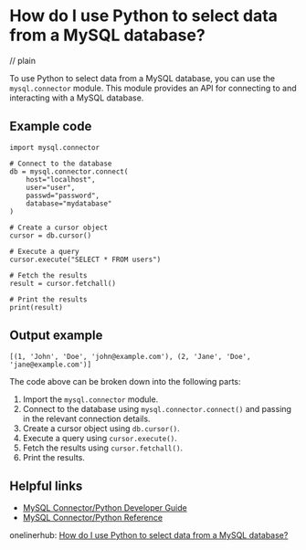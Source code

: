 # How do I use Python to select data from a MySQL database?
// plain

To use Python to select data from a MySQL database, you can use the `mysql.connector` module. This module provides an API for connecting to and interacting with a MySQL database.

## Example code


```
import mysql.connector

# Connect to the database
db = mysql.connector.connect(
    host="localhost",
    user="user",
    passwd="password",
    database="mydatabase"
)

# Create a cursor object
cursor = db.cursor()

# Execute a query
cursor.execute("SELECT * FROM users")

# Fetch the results
result = cursor.fetchall()

# Print the results
print(result)
```

## Output example


```
[(1, 'John', 'Doe', 'john@example.com'), (2, 'Jane', 'Doe', 'jane@example.com')]
```

The code above can be broken down into the following parts:

1. Import the `mysql.connector` module.
2. Connect to the database using `mysql.connector.connect()` and passing in the relevant connection details.
3. Create a cursor object using `db.cursor()`.
4. Execute a query using `cursor.execute()`.
5. Fetch the results using `cursor.fetchall()`.
6. Print the results.

## Helpful links

- [MySQL Connector/Python Developer Guide](https://dev.mysql.com/doc/connector-python/en/)
- [MySQL Connector/Python Reference](https://dev.mysql.com/doc/connector-python/en/connector-python-reference.html)

onelinerhub: [How do I use Python to select data from a MySQL database?](https://onelinerhub.com/python-mysql/how-do-i-use-python-to-select-data-from-a-mysql-database)